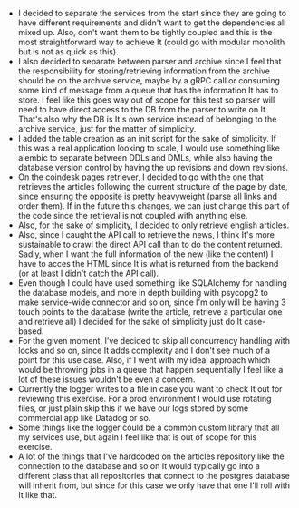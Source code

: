 - I decided to separate the services from the start since they are going to have different requirements and didn't want 
to get the dependencies all mixed up. Also, don't want them to be tightly coupled and this is the most straightforward
way to achieve It (could go with modular monolith but is not as quick as this).
- I also decided to separate between parser and archive since I feel that the responsibility for storing/retrieving
information from the archive should be on the archive service, maybe by a gRPC call or consuming some kind of message from
a queue that has the information It has to store. I feel like this goes way out of scope for this test so parser will
need to have direct access to the DB from the parser to write on It. That's also why the DB is It's own service instead 
of belonging to the archive service, just for the matter of simplicity.
- I added the table creation as an init script for the sake of simplicity. If this was a real application looking to scale,
I would use something like alembic to separate between DDLs and DMLs, while also having the database version control by
having the up revisions and down revisions.
- On the coindesk pages retriever, I decided to go with the one that retrieves the articles following the current structure
of the page by date, since ensuring the opposite is pretty heavyweight (parse all links and order them). If in the future
this changes, we can just change this part of the code since the retrieval is not coupled with anything else.
- Also, for the sake of simplicity, I decided to only retrieve english articles.
- Also, since I caught the API call to retrieve the news, I think It's more sustainable to crawl the direct API call than
to do the content returned. Sadly, when I want the full information of the new (like the content) I have to acces the HTML
since It is what is returned from the backend (or at least I didn't catch the API call).
- Even though I could have used something like SQLAlchemy for handling the database models, and more in depth building
with psycopg2 to make service-wide connector and so on, since I'm only will be having 3 touch points to the database
(write the article, retrieve a particular one and retrieve all) I decided for the sake of simplicity just do It case-based.
- For the given moment, I've decided to skip all concurrency handling with locks and so on, since It adds complexity and
I don't see much of a point for this use case. Also, if I went with my ideal approach which would be throwing jobs in a
queue that happen sequentially I feel like a lot of these issues wouldn't be even a concern.
- Currently the logger writes to a file in case you want to check It out for reviewing this exercise. For a prod environment
I would use rotating files, or just plain skip this if we have our logs stored by some commercial app like Datadog or so.
- Some things like the logger could be a common custom library that all my services use, but again I feel like that is out
of scope for this exercise.
- A lot of the things that I've hardcoded on the articles repository like the connection to the database and so on It would
typically go into a different class that all repositories that connect to the postgres database will inherit from, but since
for this case we only have that one I'll roll with It like that.